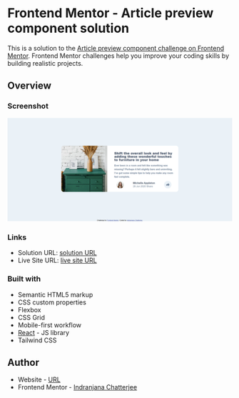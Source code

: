 # Frontend Mentor - Article preview component solution

This is a solution to the [Article preview component challenge on Frontend Mentor](https://www.frontendmentor.io/challenges/article-preview-component-dYBN_pYFT). Frontend Mentor challenges help you improve your coding skills by building realistic projects.



## Overview

### Screenshot

![Image](./design/screenshot.png)



### Links

- Solution URL: [solution URL](https://github.com/IndranjanaChatterjee/Article-preview-component)
- Live Site URL: [live site URL](https://recipe-page-one-amber.vercel.app/)



### Built with

- Semantic HTML5 markup
- CSS custom properties
- Flexbox
- CSS Grid
- Mobile-first workflow
- [React](https://reactjs.org/) - JS library
- Tailwind CSS




## Author

- Website - [URL](https://github.com/IndranjanaChatterjee)
- Frontend Mentor - [Indranjana Chatterjee](https://www.frontendmentor.io/profile/IndranjanaChatterjee)



